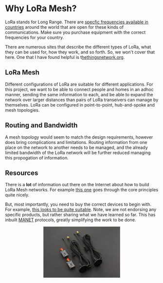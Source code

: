 # Why LoRa Mesh?
LoRa stands for Long Range.  There are [specfic frequencies available in countries](https://meshtastic.org/docs/configuration/radio/lora/) around the world that are open for these kinds of communications.  Make sure you purchase equipment with the correct frequencies for your country.

There are numerous sites that describe the different types of LoRa, what they can be used for, how they work, and so forth.  So, we won't cover that here.  One that I have found helpful is t[hethingsnetwork.org](https://www.thethingsnetwork.org/).

## LoRa Mesh

Different configurations of LoRa are suitable for different applications.  For this project, we want to be able to connect people and homes in an adhoc manner, sending the same information to each, and be able to expand the network over larger distances than pairs of LoRa transeivers can manage by themselves.  LoRa can be configured in point-to-point, hub-and-spoke and mesh topologies.

## Routing and Bandwidth

A mesh topology would seem to match the design requirements, however does bring complications and limitations.  Routing information from one place on the network to another needs to be managed, and the already limited bandwidth of the LoRa network will be further reduced managing this propogation of information.

## Resources

There is a __lot__ of information out there on the Internet about how to build LoRa Mesh networks.  For example [this one](https://nootropicdesign.com/projectlab/2018/10/20/lora-mesh-networking/) goes through the core principles quite nicely.

But, most importantly, you need to buy the correct devices to begin with.  For example, [this looks to be quite suitable](https://www.dfrobot.com/product-1670.html).  Note, we are not endorsing any specific products, but rather sharing what we have learned so far.  This has inbuilt [MANET](https://www.geeksforgeeks.org/introduction-of-mobile-ad-hoc-network-manet/) protocols, greatly simplifying the work to be done.

<img src="./images/loramesh.jpg" style="display: block; margin-left: auto; margin-right: auto; width: 50%;">